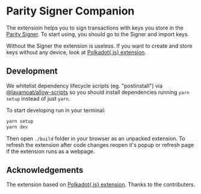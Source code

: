# Parity Signer Companion

The extensioin helps you to sign transactions with keys you store in the [Parity Signer](https://www.parity.io/technologies/signer/). To start using, you should go to the Signer and import keys.

Without the Signer the extension is useless. If you want to create and store keys without any device, look at [Polkadot{.js} extension](https://github.com/polkadot-js/extension).

## Development

We whitelist dependency lifecycle scripts (eg. "postinstall") via [@lavamoat/allow-scripts](https://github.com/LavaMoat/LavaMoat/tree/main/packages/allow-scripts) so you should install dependencies running `yarn setup` instead of just `yarn`.

To start developing run in your terminal:
```bash
yarn setup
yarn dev
```

Then open `./build` folder in your browser as an unpacked extension. To refresh the extension after code changes reopen it's popup or refresh page if the extension runs as a webpage.

## Acknowledgements

The extension based on [Polkadot{.js} extension](https://github.com/polkadot-js/extension). Thanks to the contributers.
